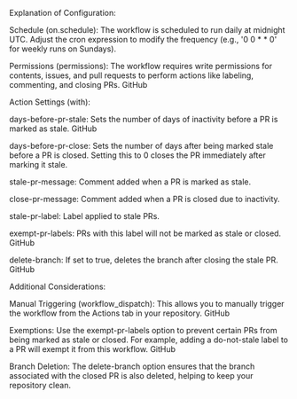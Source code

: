 Explanation of Configuration:

Schedule (on.schedule): The workflow is scheduled to run daily at midnight UTC. Adjust the cron expression to modify the frequency (e.g., '0 0 * * 0' for weekly runs on Sundays).​

Permissions (permissions): The workflow requires write permissions for contents, issues, and pull requests to perform actions like labeling, commenting, and closing PRs.​
GitHub

Action Settings (with):

days-before-pr-stale: Sets the number of days of inactivity before a PR is marked as stale.​
GitHub

days-before-pr-close: Sets the number of days after being marked stale before a PR is closed. Setting this to 0 closes the PR immediately after marking it stale.​

stale-pr-message: Comment added when a PR is marked as stale.​

close-pr-message: Comment added when a PR is closed due to inactivity.​

stale-pr-label: Label applied to stale PRs.​

exempt-pr-labels: PRs with this label will not be marked as stale or closed.​
GitHub

delete-branch: If set to true, deletes the branch after closing the stale PR.​
GitHub

Additional Considerations:

Manual Triggering (workflow_dispatch): This allows you to manually trigger the workflow from the Actions tab in your repository.​
GitHub

Exemptions: Use the exempt-pr-labels option to prevent certain PRs from being marked as stale or closed. For example, adding a do-not-stale label to a PR will exempt it from this workflow.​
GitHub

Branch Deletion: The delete-branch option ensures that the branch associated with the closed PR is also deleted, helping to keep your repository clean.
